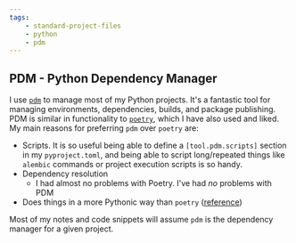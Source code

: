 ```yaml
---
tags:
    - standard-project-files
    - python
    - pdm
---
```


## PDM - Python Dependency Manager

I use [`pdm`](https://pdm-project.org/) to manage most of my Python projects. It's a fantastic tool for managing environments, dependencies, builds, and package publishing. PDM is similar in functionality to [`poetry`](https://python-poetry.org), which I have also used and liked. My main reasons for preferring `pdm` over `poetry` are:

- Scripts. It is so useful being able to define a `[tool.pdm.scripts]` section in my `pyproject.toml`, and being able to script long/repeated things like `alembic` commands or project execution scripts is so handy.
- Dependency resolution
  - I had almost no problems with Poetry. I've had *no* problems with PDM
- Does things in a more Pythonic way than `poetry` ([reference](https://frostming.com/2021/03-26/pm-review-2021/))

Most of my notes and code snippets will assume `pdm` is the dependency manager for a given project.
